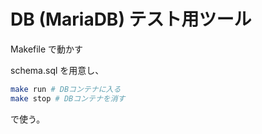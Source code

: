 # DB (MariaDB) テスト用ツール

Makefile で動かす

schema.sql を用意し、

```bash
make run # DBコンテナに入る
make stop # DBコンテナを消す
```

で使う。
